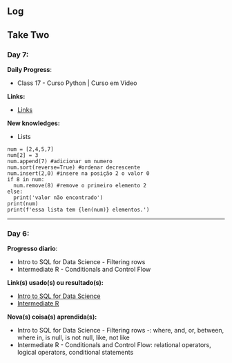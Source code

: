
## Log


## Take Two

### Day 7:

**Daily Progress**: 
- Class 17 - Curso Python | Curso em Video 

**Links:** 
- [Links](https://www.youtube.com/watch?v=1OFp_-R2B2A&list=PLvE-ZAFRgX8hnECDn1v9HNTI71veL3oW0&index=82)

**New knowledges:** 
- Lists

```
num = [2,4,5,7]
num[2] = 3
num.append(7) #adicionar um numero
num.sort(reverse=True) #ordenar decrescente
num.insert(2,0) #insere na posição 2 o valor 0
if 8 in num:
  num.remove(8) #remove o primeiro elemento 2
else:
  print('valor não encontrado')
print(num)
print(f'essa lista tem {len(num)} elementos.')
```

------------
### Day 6: 

**Progresso diario**: 
- Intro to SQL for Data Science - Filtering rows
- Intermediate R - Conditionals and Control Flow

**Link(s) usado(s) ou resultado(s):** 
- [Intro to SQL for Data Science](https://www.datacamp.com/courses/intro-to-sql-for-data-science "Intro to SQL for Data Science")
- [Intermediate R](https://www.datacamp.com/courses/intermediate-r "Intermediate R")

**Nova(s) coisa(s) aprendida(s):** 
- Intro to SQL for Data Science - Filtering rows -: where, and, or, between, where in, is null, is not null, like, not like
- Intermediate R - Conditionals and Control Flow: relational operators, logical operators, conditional statements
